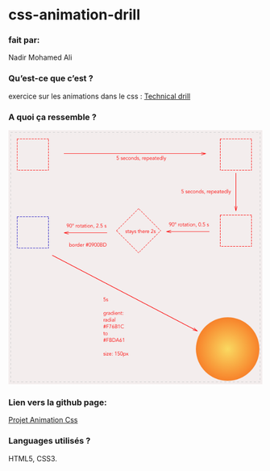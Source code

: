 # css-animation-drill

### fait par:  
Nadir Mohamed Ali

### Qu’est-ce que c’est ?  
exercice sur les animations dans le css : [Technical drill](https://becodeorg.github.io/end-of-prairie-technical-drill/)

### A quoi ça ressemble ?  
![Réalisation finale](css_animation_exercise_4.png)

### Lien vers la github page:
[Projet Animation Css](https://medleew.github.io/css-animation-drill/)

### Languages utilisés ?  
HTML5, CSS3.

